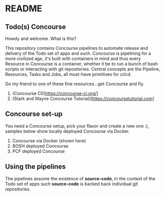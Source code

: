 # README

## Todo(s) Concourse

Howdy and welcome.  What is this?

This repository contains Concourse pipelines to automate release and delivery of the Todo set of apps and such.  Concourse is pipelining for a more civilized age, it's built with containers in mind and thus every Resource in Concourse is a container, whether it be to run a bunch of bash scripts or interacting with git repositories.  Central concepts are the Pipeline, Resources, Tasks and Jobs, all must-have primitives for ci/cd.

Go my friend to one of these fine resources...get Concourse and fly.

1. (Concourse CI)[https://concourse-ci.org/]
2. (Stark and Wayne Concourse Tutorial)[https://concoursetutorial.com]

## Concourse set-up

You need a Concourse setup, pick your flavor and create a new one :), samples below show locally deployed Concourse via Docker.

1. Concourse via Docker (shown here)
2. BOSH deployed Concourse
3. PCF deployed Concourse

## Using the pipelines

The pipelines assume the existence of **source-code**, in the context of the Todo set of apps such **source-code** is backed back individual git repositories.

